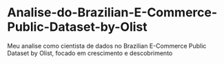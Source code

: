 # Analise-do-Brazilian-E-Commerce-Public-Dataset-by-Olist
Meu analise como cientista de dados no Brazilian E-Commerce Public Dataset by Olist, focado em crescimento e descobrimento 
